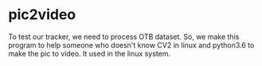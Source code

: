 # pic2video
To test our tracker, we need to process OTB dataset. So, we make this program to help someone who doesn't know CV2 in linux and python3.6 to make the pic to video. It used in the linux system.
